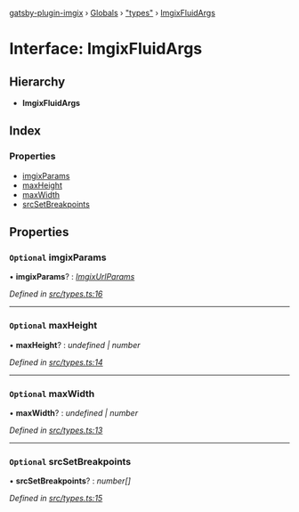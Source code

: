 [gatsby-plugin-imgix](../README.md) › [Globals](../globals.md) › ["types"](../modules/_types_.md) › [ImgixFluidArgs](_types_.imgixfluidargs.md)

# Interface: ImgixFluidArgs

## Hierarchy

* **ImgixFluidArgs**

## Index

### Properties

* [imgixParams](_types_.imgixfluidargs.md#optional-imgixparams)
* [maxHeight](_types_.imgixfluidargs.md#optional-maxheight)
* [maxWidth](_types_.imgixfluidargs.md#optional-maxwidth)
* [srcSetBreakpoints](_types_.imgixfluidargs.md#optional-srcsetbreakpoints)

## Properties

### `Optional` imgixParams

• **imgixParams**? : *[ImgixUrlParams](_types_.imgixurlparams.md)*

*Defined in [src/types.ts:16](https://github.com/WalltoWall/gatsby-plugin-imgix/blob/c3f9759/src/types.ts#L16)*

___

### `Optional` maxHeight

• **maxHeight**? : *undefined | number*

*Defined in [src/types.ts:14](https://github.com/WalltoWall/gatsby-plugin-imgix/blob/c3f9759/src/types.ts#L14)*

___

### `Optional` maxWidth

• **maxWidth**? : *undefined | number*

*Defined in [src/types.ts:13](https://github.com/WalltoWall/gatsby-plugin-imgix/blob/c3f9759/src/types.ts#L13)*

___

### `Optional` srcSetBreakpoints

• **srcSetBreakpoints**? : *number[]*

*Defined in [src/types.ts:15](https://github.com/WalltoWall/gatsby-plugin-imgix/blob/c3f9759/src/types.ts#L15)*
